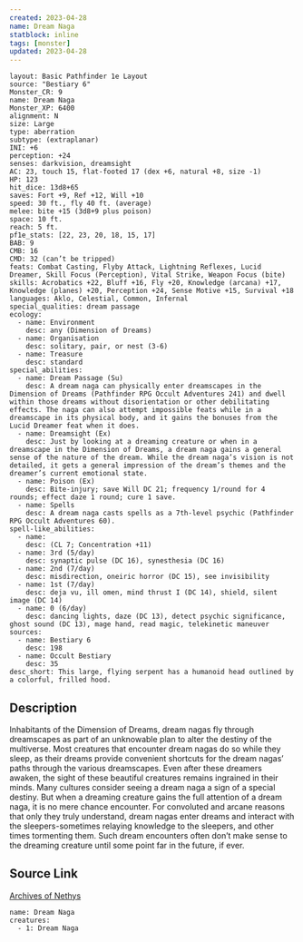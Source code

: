 ```yaml
---
created: 2023-04-28
name: Dream Naga
statblock: inline
tags: [monster]
updated: 2023-04-28
---
```

```statblock
layout: Basic Pathfinder 1e Layout
source: "Bestiary 6"
Monster_CR: 9
name: Dream Naga
Monster_XP: 6400
alignment: N
size: Large
type: aberration
subtype: (extraplanar)
INI: +6
perception: +24
senses: darkvision, dreamsight
AC: 23, touch 15, flat-footed 17 (dex +6, natural +8, size -1)
HP: 123
hit_dice: 13d8+65
saves: Fort +9, Ref +12, Will +10
speed: 30 ft., fly 40 ft. (average)
melee: bite +15 (3d8+9 plus poison)
space: 10 ft.
reach: 5 ft.
pf1e_stats: [22, 23, 20, 18, 15, 17]
BAB: 9
CMB: 16
CMD: 32 (can’t be tripped)
feats: Combat Casting, Flyby Attack, Lightning Reflexes, Lucid Dreamer, Skill Focus (Perception), Vital Strike, Weapon Focus (bite)
skills: Acrobatics +22, Bluff +16, Fly +20, Knowledge (arcana) +17, Knowledge (planes) +20, Perception +24, Sense Motive +15, Survival +18
languages: Aklo, Celestial, Common, Infernal
special_qualities: dream passage
ecology:
  - name: Environment
    desc: any (Dimension of Dreams)
  - name: Organisation
    desc: solitary, pair, or nest (3-6)
  - name: Treasure
    desc: standard
special_abilities:
  - name: Dream Passage (Su)
    desc: A dream naga can physically enter dreamscapes in the Dimension of Dreams (Pathfinder RPG Occult Adventures 241) and dwell within those dreams without disorientation or other debilitating effects. The naga can also attempt impossible feats while in a dreamscape in its physical body, and it gains the bonuses from the Lucid Dreamer feat when it does.
  - name: Dreamsight (Ex)
    desc: Just by looking at a dreaming creature or when in a dreamscape in the Dimension of Dreams, a dream naga gains a general sense of the nature of the dream. While the dream naga’s vision is not detailed, it gets a general impression of the dream’s themes and the dreamer’s current emotional state.
  - name: Poison (Ex)
    desc: Bite-injury; save Will DC 21; frequency 1/round for 4 rounds; effect daze 1 round; cure 1 save.
  - name: Spells
    desc: A dream naga casts spells as a 7th-level psychic (Pathfinder RPG Occult Adventures 60).
spell-like_abilities:
  - name:
    desc: (CL 7; Concentration +11)
  - name: 3rd (5/day)
    desc: synaptic pulse (DC 16), synesthesia (DC 16)
  - name: 2nd (7/day)
    desc: misdirection, oneiric horror (DC 15), see invisibility
  - name: 1st (7/day)
    desc: deja vu, ill omen, mind thrust I (DC 14), shield, silent image (DC 14)
  - name: 0 (6/day)
    desc: dancing lights, daze (DC 13), detect psychic significance, ghost sound (DC 13), mage hand, read magic, telekinetic maneuver
sources:
  - name: Bestiary 6
    desc: 198
  - name: Occult Bestiary
    desc: 35
desc_short: This large, flying serpent has a humanoid head outlined by a colorful, frilled hood.
```
## Description
Inhabitants of the Dimension of Dreams, dream nagas fly through dreamscapes as part of an unknowable plan to alter the destiny of the multiverse. Most creatures that encounter dream nagas do so while they sleep, as their dreams provide convenient shortcuts for the dream nagas’ paths through the various dreamscapes. Even after these dreamers awaken, the sight of these beautiful creatures remains ingrained in their minds. Many cultures consider seeing a dream naga a sign of a special destiny. But when a dreaming creature gains the full attention of a dream naga, it is no mere chance encounter. For convoluted and arcane reasons that only they truly understand, dream nagas enter dreams and interact with the sleepers-sometimes relaying knowledge to the sleepers, and other times tormenting them. Such dream encounters often don’t make sense to the dreaming creature until some point far in the future, if ever.
## Source Link
[Archives of Nethys](https://aonprd.com/MonsterDisplay.aspx?ItemName=Dream%20Naga)
```encounter-table
name: Dream Naga
creatures:
  - 1: Dream Naga
```

